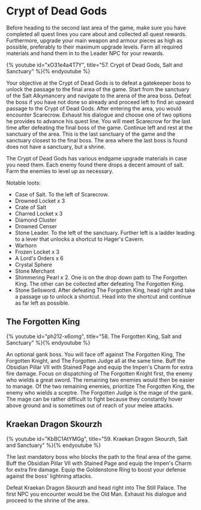 # Crypt of Dead Gods

Before heading to the second last area of the game, make sure you have completed
all quest lines you care about and collected all quest rewards. Furthermore,
upgrade your main weapon and armour pieces as high as possible, preferably to
their maximum upgrade levels. Farm all required materials and hand them in to
the Leader NPC for your rewards.

{% youtube id="xO31e4a4T7Y", title="57. Crypt of Dead Gods, Salt and Sanctuary" %}{% endyoutube %}

Your objective at the Crypt of Dead Gods is to defeat a gatekeeper boss to
unlock the passage to the final area of the game. Start from the sanctuary of
the Salt Alkymancery and navigate to the arena of the area boss. Defeat the boss
if you have not done so already and proceed left to find an upward passage to
the Crypt of Dead Gods. After entering the area, you would encounter Scarecrow.
Exhaust his dialogue and choose one of two options he provides to advance his
quest line. You will meet Scarecrow for the last time after defeating the final
boss of the game. Continue left and rest at the sanctuary of the area. This is
the last sanctuary of the game and the sanctuary closest to the final boss. The
area where the last boss is found does not have a sanctuary, but a shrine.

The Crypt of Dead Gods has various endgame upgrade materials in case you need
them. Each enemy found there drops a decent amount of salt. Farm the enemies to
level up as necessary.

Notable loots:

-   Case of Salt. To the left of Scarecrow.
-   Drowned Locket x 3
-   Crate of Salt
-   Charred Locket x 3
-   Diamond Cluster
-   Drowned Censer
-   Stone Leader. To the left of the sanctuary. Further left is a ladder leading
    to a lever that unlocks a shortcut to Hager's Cavern.
-   Warhorn
-   Frozen Locket x 3
-   A Lord's Orders x 6
-   Crystal Sphere
-   Stone Merchant
-   Shimmering Pearl x 2. One is on the drop down path to The Forgotten King.
    The other can be collected after defeating The Forgotten King.
-   Stone Sellsword. After defeating The Forgotten King, head right and take a
    passage up to unlock a shortcut. Head into the shortcut and continue as far
    left as possible.

## The Forgotten King

{% youtube id="ph212-x6omg", title="58. The Forgotten King, Salt and Sanctuary" %}{% endyoutube %}

An optional gank boss. You will face off against The Forgotten King, The
Forgotten Knight, and The Forgotten Judge all at the same time. Buff the
Obsidian Pillar VII with Stained Page and equip the Impen's Charm for extra fire
damage. Focus on dispatching of The Forgotten Knight first, the enemy who wields
a great sword. The remaining two enemies would then be easier to manage. Of the
two remaining enemies, prioritize The Forgotten King, the enemy who wields a
sceptre. The Forgotten Judge is the mage of the gank. The mage can be rather
difficult to fight because they constantly hover above ground and is sometimes
out of reach of your melee attacks.

## Kraekan Dragon Skourzh

{% youtube id="KbBC1AtYMGg", title="59. Kraekan Dragon Skourzh, Salt and Sanctuary" %}{% endyoutube %}

The last mandatory boss who blocks the path to the final area of the game. Buff
the Obsidian Pillar VII with Stained Page and equip the Impen's Charm for extra
fire damage. Equip the Goldenstone Ring to boost your defense against the boss'
lightning attacks.

Defeat Kraekan Dragon Skourzh and head right into The Still Palace. The first
NPC you encounter would be the Old Man. Exhaust his dialogue and proceed to the
shrine of the area.
